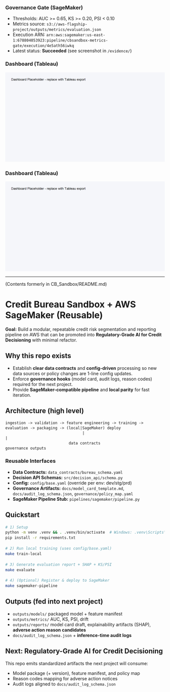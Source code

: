 
### Governance Gate (SageMaker)
- Thresholds: AUC >= 0.65, KS >= 0.20, PSI < 0.10
- Metrics source: `s3://aws-flagship-project/outputs/metrics/evaluation.json`
- Execution ARN: `arn:aws:sagemaker:us-east-1:678804053923:pipeline/cbsandbox-metrics-gate/execution/4e5ath56iwkq`
- Latest status: **Succeeded** (see screenshot in `/evidence/`)

### Dashboard (Tableau)
![Bureau Sandbox Dashboard](assets/bureau_dashboard.png)

### Dashboard (Tableau)
![Bureau Sandbox Dashboard](assets/bureau_dashboard.png)

---
(Contents formerly in CB_Sandbox/README.md)

# Credit Bureau Sandbox + AWS SageMaker (Reusable)

**Goal:** Build a modular, repeatable credit risk segmentation and reporting pipeline on AWS that can be promoted into **Regulatory-Grade AI for Credit Decisioning** with minimal refactor.

## Why this repo exists
- Establish **clear data contracts** and **config-driven** processing so new data sources or policy changes are 1-line config updates.
- Enforce **governance hooks** (model card, audit logs, reason codes) required for the next project.
- Provide **SageMaker-compatible pipeline** and **local parity** for fast iteration.

## Architecture (high level)
```
ingestion -> validation -> feature engineering -> training -> evaluation -> packaging -> (local|SageMaker) deploy
                                  |                                         |
                            data contracts                           governance outputs
```

### Reusable Interfaces
- **Data Contracts:** `data_contracts/bureau_schema.yaml`
- **Decision API Schemas:** `src/decision_api/schema.py`
- **Config:** `config/base.yaml` (override per env: dev/stg/prd)
- **Governance Artifacts:** `docs/model_card_template.md`, `docs/audit_log_schema.json`, `governance/policy_map.yaml`
- **SageMaker Pipeline Stub:** `pipelines/sagemaker/pipeline.py`

## Quickstart
```bash
# 1) Setup
python -m venv .venv && . .venv/bin/activate  # Windows: .venv\Scripts\activate
pip install -r requirements.txt

# 2) Run local training (uses config/base.yaml)
make train-local

# 3) Generate evaluation report + SHAP + KS/PSI
make evaluate

# 4) (Optional) Register & deploy to SageMaker
make sagemaker-pipeline
```

## Outputs (fed into next project)
- `outputs/models/` packaged model + feature manifest
- `outputs/metrics/` AUC, KS, PSI, drift
- `outputs/reports/` model card draft, explainability artifacts (SHAP), **adverse action reason candidates**
- `docs/audit_log_schema.json` + **inference-time audit logs**

## Next: Regulatory-Grade AI for Credit Decisioning
This repo emits standardized artifacts the next project will consume:
- Model package (+ version), feature manifest, and policy map
- Reason codes mapping for adverse action notices
- Audit logs aligned to `docs/audit_log_schema.json`

